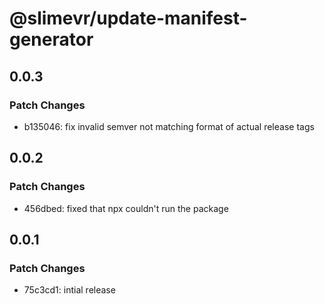 # @slimevr/update-manifest-generator

## 0.0.3

### Patch Changes

- b135046: fix invalid semver not matching format of actual release tags

## 0.0.2

### Patch Changes

- 456dbed: fixed that npx couldn't run the package

## 0.0.1

### Patch Changes

- 75c3cd1: intial release
